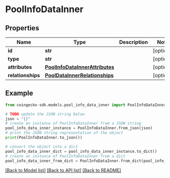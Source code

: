 # PoolInfoDataInner


## Properties

Name | Type | Description | Notes
------------ | ------------- | ------------- | -------------
**id** | **str** |  | [optional] 
**type** | **str** |  | [optional] 
**attributes** | [**PoolInfoDataInnerAttributes**](PoolInfoDataInnerAttributes.md) |  | [optional] 
**relationships** | [**PoolDataInnerRelationships**](PoolDataInnerRelationships.md) |  | [optional] 

## Example

```python
from coingecko-sdk.models.pool_info_data_inner import PoolInfoDataInner

# TODO update the JSON string below
json = "{}"
# create an instance of PoolInfoDataInner from a JSON string
pool_info_data_inner_instance = PoolInfoDataInner.from_json(json)
# print the JSON string representation of the object
print(PoolInfoDataInner.to_json())

# convert the object into a dict
pool_info_data_inner_dict = pool_info_data_inner_instance.to_dict()
# create an instance of PoolInfoDataInner from a dict
pool_info_data_inner_from_dict = PoolInfoDataInner.from_dict(pool_info_data_inner_dict)
```
[[Back to Model list]](../README.md#documentation-for-models) [[Back to API list]](../README.md#documentation-for-api-endpoints) [[Back to README]](../README.md)


